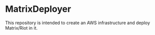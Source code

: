 # MatrixDeployer
This repository is intended to create an AWS infrastructure and deploy Matrix/Riot in it.
